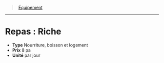 ﻿---
!Equipment
Type: Nourriture, boisson et logement
Price: 8 pa
Unity: par jour
Id: equipment_hd.md#repas--riche
ParentLink: equipment_hd.md#Équipement
Name: 'Repas : Riche'
ParentName: Équipement
NameLevel: 1
---
> [Équipement](hd_equipment.md)

---

# Repas : Riche

- **Type** Nourriture, boisson et logement
- **Prix** 8 pa
- **Unité** par jour

